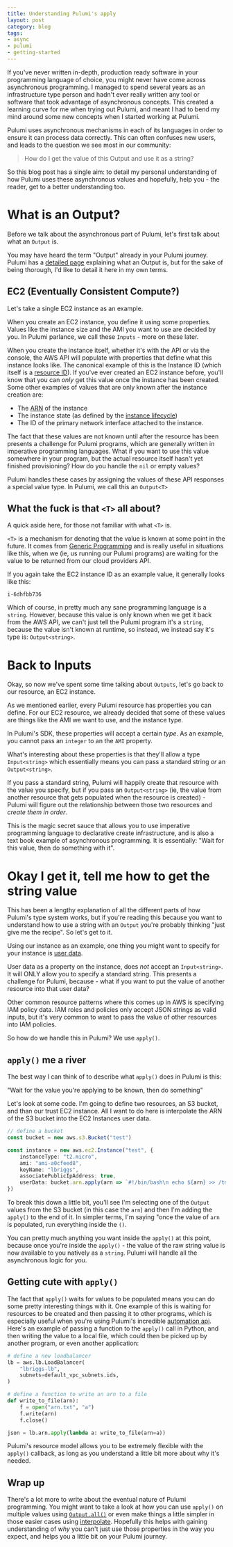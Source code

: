 ```yaml
---
title: Understanding Pulumi's apply 
layout: post
category: blog
tags:
- async
- pulumi
- getting-started
---
```


If you've never written in-depth, production ready software in your programming language of choice,  you might never have come across asynchronous programming. I managed to spend several years as an infrastructure type person and hadn't ever really written any tool or software that took advantage of asynchronous concepts. This created a learning curve for me when trying out Pulumi, and meant I had to bend my mind around some new concepts when I started working at Pulumi.

Pulumi uses asynchronous mechanisms in each of its languages in order to ensure it can process data correctly. This can often confuses new users, and leads to the question we see most in our community:

> How do I get the value of this Output and use it as a string?

So this blog post has a single aim: to detail my personal understanding of how Pulumi uses these asynchronous values and hopefully, help you - the reader, get to a better understanding too.

# What is an Output?

Before we talk about the asynchronous part of Pulumi, let's first talk about what an `Output` is.

You may have heard the term "Output" already in your Pulumi journey. Pulumi has a [detailed page](https://www.pulumi.com/docs/intro/concepts/inputs-outputs/) explaining what an Output is, but for the sake of being thorough, I'd like to detail it here in my own terms.

## EC2 (Eventually Consistent Compute?)

Let's take a single EC2 instance as an example.

When you create an EC2 instance, you define it using some properties. Values like the instance size and the AMI you want to use are decided by you. In Pulumi parlance, we call these `Inputs` - more on these later.

When you create the instance itself, whether it's with the API or via the console, the AWS API will populate with properties that define what this instance looks like. The canonical example of this is the Instance ID (which itself is a [resource ID](https://docs.aws.amazon.com/AWSEC2/latest/UserGuide/resource-ids.html)). If you've ever created an EC2 instance before, you'll know that you can _only_ get this value once the instance has been created. Some other examples of values that are only known after the instance creation are:

  - The [ARN](https://docs.aws.amazon.com/general/latest/gr/aws-arns-and-namespaces.html) of the instance
  - The instance state (as defined by the [instance lifecycle](https://docs.aws.amazon.com/AWSEC2/latest/UserGuide/ec2-instance-lifecycle.html))
  - The ID of the primary network interface attached to the instance.

The fact that these values are not known until after the resource has been presents a challenge for Pulumi programs, which are generally written in imperative programming languages. What if you want to use this value somewhere in your program, but the actual resource itself hasn't yet finished provisioning? How do you handle the `nil` or empty values?

Pulumi handles these cases by assigning the values of these API responses a special value type. In Pulumi, we call this an `Output<T>`

## What the fuck is that `<T>` all about?

A quick aside here, for those not familiar with what `<T>` is.

`<T>` is a mechanism for denoting that the value is known at some point in the future. It comes from [Generic Programming](https://en.wikipedia.org/wiki/Generic_programming) and is really useful in situations like this, when we (ie, us running our Pulumi programs) are waiting for the value to be returned from our cloud providers API.

If you again take the EC2 instance ID as an example value, it generally looks like this:

`i-6dhfbb736`

Which of course, in pretty much any sane programming language is a `string`. However, because this value is only known when we get it back from the AWS API, we can't just tell the Pulumi program it's a `string`, because the value isn't known at runtime, so instead, we instead say it's type is: `Output<string>`.

# Back to Inputs

Okay, so now we've spent some time talking about `Outputs`, let's go back to our resource, an EC2 instance.

As we mentioned earlier, every Pulumi resource has properties you can define. For our EC2 resource, we already decided that some of these values are things like the AMI we want to use, and the instance type. 

In Pulumi's SDK, these properties will accept a certain _type_. As an example, you cannot pass an `integer` to an the `AMI` property.

What's interesting about these properties is that they'll allow a type `Input<string>` which essentially means you can pass a standard string *or* an `Output<string>`. 

If you pass a standard string, Pulumi will happily create that resource with the value you specify, but if you pass an `Output<string>` (ie, the value from another resource that gets populated when the resource is created) - Pulumi will figure out the relationship between those two resources and _create them in order_.

This is the magic secret sauce that allows you to use imperative programming language to declarative create infrastructure, and is also a text book example of asynchronous programming. It is essentially: "Wait for this value, then do something with it".

# Okay I get it, tell me how to get the string value

This has been a lengthy explanation of all the different parts of how Pulumi's type system works, but if you're reading this because you want to understand how to use a string with an `Output` you're probably thinking "just give me the recipe". So let's get to it.

Using our instance as an example, one thing you might want to specify for your instance is [user data](https://docs.aws.amazon.com/AWSEC2/latest/UserGuide/user-data.html).

User data as a property on the instance, does _not_ accept an `Input<string>`. It will ONLY allow you to specify a standard string. This presents a challenge for Pulumi, because - what if you want to put the value of another resource into that user data?

Other common resource patterns where this comes up in AWS is specifying IAM policy data. IAM roles and policies only accept JSON strings as valid inputs, but it's very common to want to pass the value of other resources into IAM policies.

So how do we handle this in Pulumi? We use `apply()`.

## `apply()` me a river

The best way I can think of to describe what `apply()` does in Pulumi is this:

"Wait for the value you're applying to be known, then do something"

Let's look at some code. I'm going to define two resources, an S3 bucket, and than our trust EC2 instance. All I want to do here is interpolate the ARN of the S3 bucket into the EC2 Instances user data.

```typescript
// define a bucket
const bucket = new aws.s3.Bucket("test")

const instance = new aws.ec2.Instance("test", {
    instanceType: "t2.micro",
    ami: "ami-a0cfeed8",
    keyName: "lbriggs",
    associatePublicIpAddress: true,
    userData: bucket.arn.apply(arn => `#!/bin/bash\n echo ${arn} >> /tmp/bucket-arn`)
})
```

To break this down a little bit, you'll see I'm selecting one of the `Output` values from the S3 bucket (in this case the `arn`) and then I'm adding the `apply()` to the end of it. In simpler terms, I'm saying "once the value of `arn` is populated, run everything inside the `()`.

You can pretty much anything you want inside the `apply()` at this point, because once you're inside the `apply()` - the value of the raw string value is now available to you natively as a `string`. Pulumi will handle all the asynchronous logic for you. 

## Getting cute with `apply()`

The fact that `apply()` waits for values to be populated means you can do some pretty interesting things with it. One example of this is waiting for resources to be created and then passing it to other programs, which is especially useful when you're using Pulumi's incredible [automation api](https://www.pulumi.com/automation/). Here's an example of passing a function to the `apply()` call in Python, and then writing the value to a local file, which could then be picked up by another program, or even another application:

```python
# define a new loadbalancer
lb = aws.lb.LoadBalancer(
    "lbriggs-lb",
    subnets=default_vpc_subnets.ids,
)

# define a function to write an arn to a file
def write_to_file(arn):
    f = open("arn.txt", "a")
    f.write(arn)
    f.close()

json = lb.arn.apply(lambda a: write_to_file(arn=a))
```

Pulumi's resource model allows you to be extremely flexible with the `apply()` callback, as long as you understand a little bit more about why it's needed.

## Wrap up

There's a lot more to write about the eventual nature of Pulumi programming. You might want to take a look at how you can use `apply()` on multiple values using [`Output.all()`](https://www.pulumi.com/docs/intro/concepts/inputs-outputs/#all) or even make things a little simpler in those easier cases using [interpolate](https://www.pulumi.com/docs/intro/concepts/inputs-outputs/#outputs-and-strings). Hopefully this helps with gaining understanding of _why_ you can't just use those properties in the way you expect, and helps you a little bit on your Pulumi journey.












